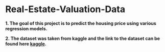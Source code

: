 # Real-Estate-Valuation-Data

**1. The goal of this project is to predict the housing price using various regression models.**    

**2. The dataset was taken from kaggle and the link to the dataset can be found here [kaggle](https://www.kaggle.com/rhuebner/human-resources-data-set).**    
